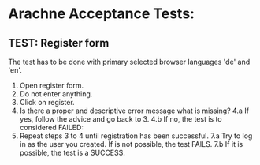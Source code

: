 # Arachne Acceptance Tests:

## TEST: Register form

The test has to be done with primary selected browser languages 'de' and 'en'.

1. Open register form.
2. Do not enter anything.
3. Click on register.
4. Is there a proper and descriptive error message what is missing?
4.a If yes, follow the advice and go back to 3.
4.b If no, the test is to considered FAILED:
6. Repeat steps 3 to 4 until registration has been successful.
7.a Try to log in as the user you created. If is not possible, the test FAILS.
7.b If it is possible, the test is a SUCCESS.
